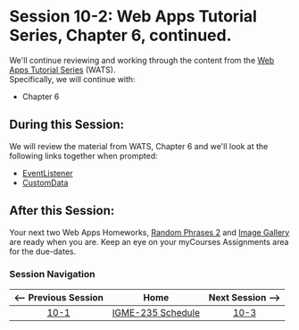 # Session 10-2: Web Apps Tutorial Series, Chapter 6, continued.

We'll continue reviewing and working through the content from the [Web Apps Tutorial Series](https://github.com/tonethar/IGME-235-Shared/blob/master/tutorial/web-apps-0.md) (WATS).  
Specifically, we will continue with:  
- Chapter 6

## During this Session:

We will review the material from WATS, Chapter 6 and we'll look at the following links together when prompted:
- [EventListener](https://people.rit.edu/anwigm/jsdemo/events-4.html)
- [CustomData](https://people.rit.edu/anwigm/jsdemo/events-5.html)

## After this Session:

Your next two Web Apps Homeworks, [Random Phrases 2](https://github.com/tonethar/IGME-235-Shared/blob/master/tutorial/HW-wa-random-phrases-2.md) 
and [Image Gallery](https://github.com/tonethar/IGME-235-Shared/blob/master/tutorial/HW-wa-image-gallery.md) are ready when you are.
Keep an eye on your myCourses Assignments area for the due-dates.


### Session Navigation

| <-- Previous Session |               Home                  | Next Session --> |
|:--------------------:|:-----------------------------------:|:----------------:|
|  [10-1](10-1.md)       | [IGME-235 Schedule](../schedule.md) |   [10-3](10-3.md)  |


